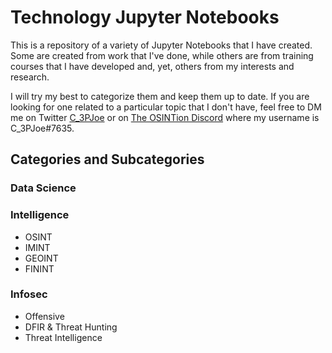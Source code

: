# Technology Jupyter Notebooks
This is a repository of a variety of Jupyter Notebooks that I have created. Some are created from work that I've done, while others are from training courses that I have developed and, yet, others from my interests and research.

I will try my best to categorize them and keep them up to date. If you are looking for one related to a particular topic that I don't have, feel free to DM me on Twitter [C_3PJoe](https://www.twitter.com/C_3PJoe) or on [The OSINTion Discord](https://discord.gg/p78TTGA) where my username is C_3PJoe#7635.

## Categories and Subcategories
### Data Science
### Intelligence
*   OSINT
*   IMINT
*   GEOINT
*   FININT
### Infosec
*   Offensive
*   DFIR & Threat Hunting
*   Threat Intelligence
